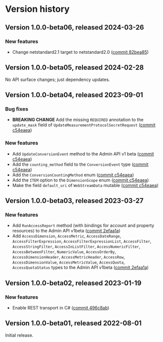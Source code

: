 # Version history

## Version 1.0.0-beta06, released 2024-03-26

### New features

- Change netstandard2.1 target to netstandard2.0 ([commit 82bea85](https://github.com/googleapis/google-cloud-dotnet/commit/82bea850661975b9750ac30753528cc9d2e05240))

## Version 1.0.0-beta05, released 2024-02-28

No API surface changes; just dependency updates.

## Version 1.0.0-beta04, released 2023-09-01

### Bug fixes

- **BREAKING CHANGE** Add the missing `REQUIRED` annotation to the `update_mask` field of `UpdateMeasurementProtocolSecretRequest` ([commit c54eaea](https://github.com/googleapis/google-cloud-dotnet/commit/c54eaea9c6fb63c36eb3ec72c53da88c64e82dae))

### New features

- Add `UpdateConversionEvent` method to the Admin API v1 beta ([commit c54eaea](https://github.com/googleapis/google-cloud-dotnet/commit/c54eaea9c6fb63c36eb3ec72c53da88c64e82dae))
- Add the `counting_method` field to the `ConversionEvent` type ([commit c54eaea](https://github.com/googleapis/google-cloud-dotnet/commit/c54eaea9c6fb63c36eb3ec72c53da88c64e82dae))
- Add the `ConversionCountingMethod` enum ([commit c54eaea](https://github.com/googleapis/google-cloud-dotnet/commit/c54eaea9c6fb63c36eb3ec72c53da88c64e82dae))
- Add the `ITEM` option to the `DimensionScope` enum ([commit c54eaea](https://github.com/googleapis/google-cloud-dotnet/commit/c54eaea9c6fb63c36eb3ec72c53da88c64e82dae))
- Make the field `default_uri` of `WebStreamData` mutable ([commit c54eaea](https://github.com/googleapis/google-cloud-dotnet/commit/c54eaea9c6fb63c36eb3ec72c53da88c64e82dae))

## Version 1.0.0-beta03, released 2023-03-27

### New features

- Add `RunAccessReport` method (with bindings for account and property resources) to the Admin API v1beta ([commit 2efaa1a](https://github.com/googleapis/google-cloud-dotnet/commit/2efaa1adc9e2c0c7c96f0696928dad011e0888c4))
- Add `AccessDimension`, `AccessMetric`, `AccessDateRange`, `AccessFilterExpression`, `AccessFilterExpressionList`, `AccessFilter`, `AccessStringFilter`, `AccessInListFilter`, `AccessNumericFilter`, `AccessBetweenFilter`, `NumericValue`, `AccessOrderBy`, `AccessDimensionHeader`, `AccessMetricHeader`, `AccessRow`, `AccessDimensionValue`, `AccessMetricValue`, `AccessQuota`, `AccessQuotaStatus` types to the Admin API v1beta ([commit 2efaa1a](https://github.com/googleapis/google-cloud-dotnet/commit/2efaa1adc9e2c0c7c96f0696928dad011e0888c4))

## Version 1.0.0-beta02, released 2023-01-19

### New features

- Enable REST transport in C# ([commit 496c8ab](https://github.com/googleapis/google-cloud-dotnet/commit/496c8abe53e80646e5dd5a6d4a2231b11b36969a))

## Version 1.0.0-beta01, released 2022-08-01

Initial release.
